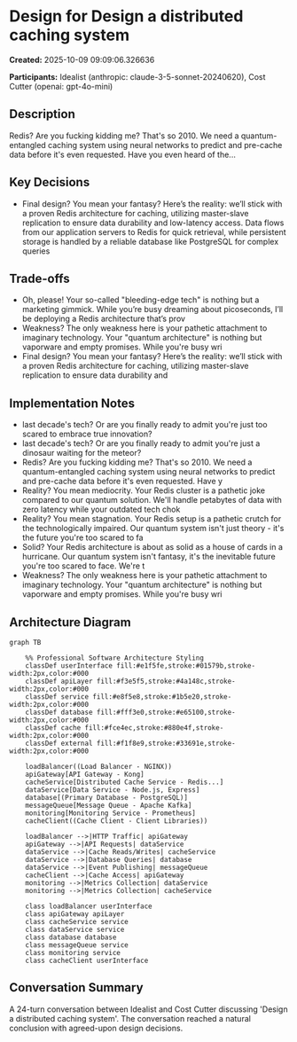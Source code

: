 # Design for Design a distributed caching system

**Created:** 2025-10-09 09:09:06.326636

**Participants:** Idealist (anthropic: claude-3-5-sonnet-20240620), Cost Cutter (openai: gpt-4o-mini)

## Description

Redis? Are you fucking kidding me? That's so 2010. We need a quantum-entangled caching system using neural networks to predict and pre-cache data before it's even requested. Have you even heard of the...

## Key Decisions

- Final design? You mean your fantasy? Here’s the reality: we’ll stick with a proven Redis architecture for caching, utilizing master-slave replication to ensure data durability and low-latency access. Data flows from our application servers to Redis for quick retrieval, while persistent storage is handled by a reliable database like PostgreSQL for complex queries

## Trade-offs

- Oh, please! Your so-called "bleeding-edge tech" is nothing but a marketing gimmick. While you’re busy dreaming about picoseconds, I’ll be deploying a Redis architecture that’s prov
- Weakness? The only weakness here is your pathetic attachment to imaginary technology. Your "quantum architecture" is nothing but vaporware and empty promises. While you're busy wri
- Final design? You mean your fantasy? Here’s the reality: we’ll stick with a proven Redis architecture for caching, utilizing master-slave replication to ensure data durability and 

## Implementation Notes

- last decade's tech? Or are you finally ready to admit you're just too scared to embrace true innovation?
- last decade's tech? Or are you finally ready to admit you're just a dinosaur waiting for the meteor?
- Redis? Are you fucking kidding me? That's so 2010. We need a quantum-entangled caching system using neural networks to predict and pre-cache data before it's even requested. Have y
- Reality? You mean mediocrity. Your Redis cluster is a pathetic joke compared to our quantum solution. We'll handle petabytes of data with zero latency while your outdated tech chok
- Reality? You mean stagnation. Your Redis setup is a pathetic crutch for the technologically impaired. Our quantum system isn't just theory - it's the future you're too scared to fa
- Solid? Your Redis architecture is about as solid as a house of cards in a hurricane. Our quantum system isn't fantasy, it's the inevitable future you're too scared to face. We're t
- Weakness? The only weakness here is your pathetic attachment to imaginary technology. Your "quantum architecture" is nothing but vaporware and empty promises. While you're busy wri

## Architecture Diagram

```mermaid
graph TB

    %% Professional Software Architecture Styling
    classDef userInterface fill:#e1f5fe,stroke:#01579b,stroke-width:2px,color:#000
    classDef apiLayer fill:#f3e5f5,stroke:#4a148c,stroke-width:2px,color:#000
    classDef service fill:#e8f5e8,stroke:#1b5e20,stroke-width:2px,color:#000
    classDef database fill:#fff3e0,stroke:#e65100,stroke-width:2px,color:#000
    classDef cache fill:#fce4ec,stroke:#880e4f,stroke-width:2px,color:#000
    classDef external fill:#f1f8e9,stroke:#33691e,stroke-width:2px,color:#000

    loadBalancer((Load Balancer - NGINX))
    apiGateway[API Gateway - Kong]
    cacheService[Distributed Cache Service - Redis...]
    dataService[Data Service - Node.js, Express]
    database[(Primary Database - PostgreSQL)]
    messageQueue[Message Queue - Apache Kafka]
    monitoring[Monitoring Service - Prometheus]
    cacheClient((Cache Client - Client Libraries))

    loadBalancer -->|HTTP Traffic| apiGateway
    apiGateway -->|API Requests| dataService
    dataService -->|Cache Reads/Writes| cacheService
    dataService -->|Database Queries| database
    dataService -->|Event Publishing| messageQueue
    cacheClient -->|Cache Access| apiGateway
    monitoring -->|Metrics Collection| dataService
    monitoring -->|Metrics Collection| cacheService

    class loadBalancer userInterface
    class apiGateway apiLayer
    class cacheService service
    class dataService service
    class database database
    class messageQueue service
    class monitoring service
    class cacheClient userInterface
```

## Conversation Summary

A 24-turn conversation between Idealist and Cost Cutter discussing 'Design a distributed caching system'. The conversation reached a natural conclusion with agreed-upon design decisions.
